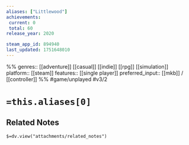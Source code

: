 ```yaml
---
aliases: ["Littlewood"]
achievements:
 current: 0
 total: 60
release_year: 2020

steam_app_id: 894940
last_updated: 1751648010
---
```

%%
genres:: [[adventure]] [[casual]] [[indie]] [[rpg]] [[simulation]]
platform:: [[steam]]
features:: [[single player]]
preferred_input:: [[mkb]] / [[controller]]
%%
#game/unplayed
#v3/2

# `=this.aliases[0]`
## Related Notes
`$=dv.view("attachments/related_notes")`